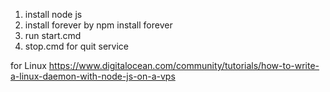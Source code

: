 1. install node js
2. install forever by npm install forever
3. run start.cmd
4. stop.cmd for quit service

for Linux https://www.digitalocean.com/community/tutorials/how-to-write-a-linux-daemon-with-node-js-on-a-vps
